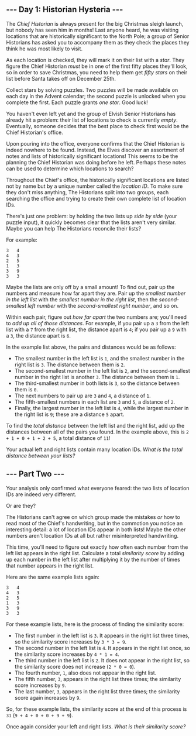 ## \-\-\- Day 1: Historian Hysteria \-\-\-

The *Chief Historian* is always present for the big Christmas sleigh launch, but nobody has seen him in months! Last anyone heard, he was visiting locations that are historically significant to the North Pole; a group of Senior Historians has asked you to accompany them as they check the places they think he was most likely to visit.


As each location is checked, they will mark it on their list with a *star*. They figure the Chief Historian *must* be in one of the first fifty places they'll look, so in order to save Christmas, you need to help them get *fifty stars* on their list before Santa takes off on December 25th.


Collect stars by solving puzzles. Two puzzles will be made available on each day in the Advent calendar; the second puzzle is unlocked when you complete the first. Each puzzle grants *one star*. Good luck!


You haven't even left yet and the group of Elvish Senior Historians has already hit a problem: their list of locations to check is currently *empty*. Eventually, someone decides that the best place to check first would be the Chief Historian's office.


Upon pouring into the office, everyone confirms that the Chief Historian is indeed nowhere to be found. Instead, the Elves discover an assortment of notes and lists of historically significant locations! This seems to be the planning the Chief Historian was doing before he left. Perhaps these notes can be used to determine which locations to search?


Throughout the Chief's office, the historically significant locations are listed not by name but by a unique number called the *location ID*. To make sure they don't miss anything, The Historians split into two groups, each searching the office and trying to create their own complete list of location IDs.


There's just one problem: by holding the two lists up *side by side* (your puzzle input), it quickly becomes clear that the lists aren't very similar. Maybe you can help The Historians reconcile their lists?


For example:



```
3   4
4   3
2   5
1   3
3   9
3   3

```

Maybe the lists are only off by a small amount! To find out, pair up the numbers and measure how far apart they are. Pair up the *smallest number in the left list* with the *smallest number in the right list*, then the *second\-smallest left number* with the *second\-smallest right number*, and so on.


Within each pair, figure out *how far apart* the two numbers are; you'll need to *add up all of those distances*. For example, if you pair up a `3` from the left list with a `7` from the right list, the distance apart is `4`; if you pair up a `9` with a `3`, the distance apart is `6`.


In the example list above, the pairs and distances would be as follows:


* The smallest number in the left list is `1`, and the smallest number in the right list is `3`. The distance between them is `2`.
* The second\-smallest number in the left list is `2`, and the second\-smallest number in the right list is another `3`. The distance between them is `1`.
* The third\-smallest number in both lists is `3`, so the distance between them is `0`.
* The next numbers to pair up are `3` and `4`, a distance of `1`.
* The fifth\-smallest numbers in each list are `3` and `5`, a distance of `2`.
* Finally, the largest number in the left list is `4`, while the largest number in the right list is `9`; these are a distance `5` apart.


To find the *total distance* between the left list and the right list, add up the distances between all of the pairs you found. In the example above, this is `2 + 1 + 0 + 1 + 2 + 5`, a total distance of `11`!


Your actual left and right lists contain many location IDs. *What is the total distance between your lists?*



## \-\-\- Part Two \-\-\-

Your analysis only confirmed what everyone feared: the two lists of location IDs are indeed very different.


Or are they?


The Historians can't agree on which group made the mistakes *or* how to read most of the Chief's handwriting, but in the commotion you notice an interesting detail: a lot of location IDs appear in both lists! Maybe the other numbers aren't location IDs at all but rather misinterpreted handwriting.


This time, you'll need to figure out exactly how often each number from the left list appears in the right list. Calculate a total *similarity score* by adding up each number in the left list after multiplying it by the number of times that number appears in the right list.


Here are the same example lists again:



```
3   4
4   3
2   5
1   3
3   9
3   3

```

For these example lists, here is the process of finding the similarity score:


* The first number in the left list is `3`. It appears in the right list three times, so the similarity score increases by `3 * 3 = 9`.
* The second number in the left list is `4`. It appears in the right list once, so the similarity score increases by `4 * 1 = 4`.
* The third number in the left list is `2`. It does not appear in the right list, so the similarity score does not increase (`2 * 0 = 0`).
* The fourth number, `1`, also does not appear in the right list.
* The fifth number, `3`, appears in the right list three times; the similarity score increases by `9`.
* The last number, `3`, appears in the right list three times; the similarity score again increases by `9`.


So, for these example lists, the similarity score at the end of this process is `31` (`9 + 4 + 0 + 0 + 9 + 9`).


Once again consider your left and right lists. *What is their similarity score?*


